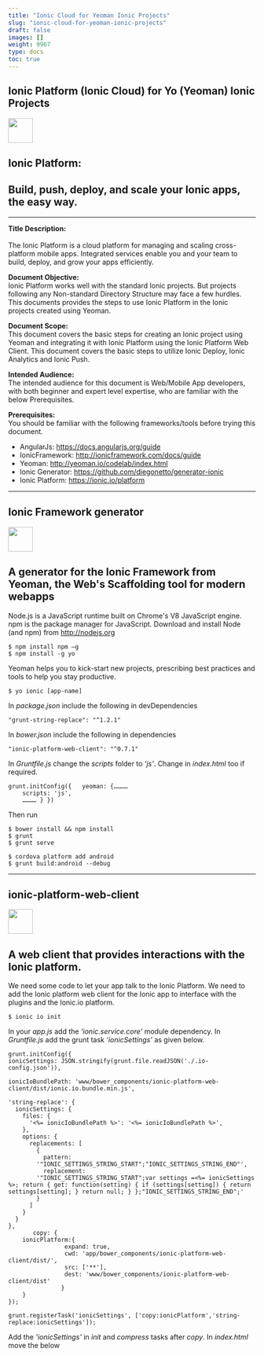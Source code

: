 ```yaml
---
title: "Ionic Cloud for Yeoman Ionic Projects"
slug: "ionic-cloud-for-yeoman-ionic-projects"
draft: false
images: []
weight: 9967
type: docs
toc: true
---
```


## Ionic Platform (Ionic Cloud) for Yo (Yeoman) Ionic Projects
<img src="https://upload.wikimedia.org/wikipedia/commons/thumb/d/d1/Ionic_Logo.svg/2000px-Ionic_Logo.svg.png" height="50">

**Ionic Platform**: 
------------------------------------------------------------------------


Build, push, deploy, and scale your Ionic apps, the easy way.
-------------------------------------------------------------

----------


**Title Description:**    
\
The Ionic Platform is a cloud platform for managing and scaling cross-platform mobile apps. Integrated services enable you and your team to build, deploy, and grow your apps efficiently.

**Document Objective:**
\
Ionic Platform works well with the standard Ionic projects. But projects following any Non-standard Directory Structure may face a few hurdles. This documents provides the steps to use Ionic Platform in the Ionic projects created using Yeoman.

**Document Scope:**
\
This document covers the basic steps for creating an Ionic project using Yeoman and integrating it with Ionic Platform using the Ionic Platform Web Client. This document covers the basic steps to utilize Ionic Deploy, Ionic Analytics and Ionic Push.

**Intended Audience:**
\
The intended audience for this document is Web/Mobile App developers, with both beginner and expert level expertise, who are familiar with the below Prerequisites.

**Prerequisites:**
\
You should be familiar with the following frameworks/tools before trying this document.

 - AngularJs: https://docs.angularjs.org/guide 
 - IonicFramework: http://ionicframework.com/docs/guide
 - Yeoman: http://yeoman.io/codelab/index.html 
 - Ionic Generator: https://github.com/diegonetto/generator-ionic 
 - Ionic Platform: https://ionic.io/platform


----------
**Ionic Framework generator**
-------------------------
 <img src="https://camo.githubusercontent.com/2aa3496f7bf9aeb758477ce01961748a486af0fe/687474703a2f2f692e696d6775722e636f6d2f4247727432514b2e706e67" height="50">  

A generator for the Ionic Framework from Yeoman, the Web's Scaffolding tool for modern webapps
------------------------------------------------------------------------


Node.js is a JavaScript runtime built on Chrome's V8 JavaScript engine. npm is the package manager for JavaScript. Download and install Node (and npm) from http://nodejs.org

    $ npm install npm –g
    $ npm install -g yo

Yeoman helps you to kick-start new projects, prescribing best practices and tools to help you stay productive.

    $ yo ionic [app-name]

In *package.json* include the following in devDependencies

    "grunt-string-replace": "^1.2.1"
    
In *bower.json* include the following in dependencies

    "ionic-platform-web-client": "^0.7.1"

In *Gruntfile.js* change the *scripts* folder to *‘js’*. Change in *index.html* too if required.


    grunt.initConfig({   yeoman: {…………
        scripts: 'js',
        ………… } })

Then run

    $ bower install && npm install
    $ grunt
    $ grunt serve

    $ cordova platform add android 
    $ grunt build:android --debug

----------
**ionic-platform-web-client**
-------------------------
<img src="http://ionicframework.com/img/ionic-logo-blog.png" height="50">  

A web client that provides interactions with the Ionic platform.
----------------------------------------------------------------

We need some code to let your app talk to the Ionic Platform. We need to add the Ionic platform web client for the Ionic app to interface with the plugins and the Ionic.io platform.

    $ ionic io init

In your *app.js* add the *‘ionic.service.core’* module dependency. In *Gruntfile.js* add the grunt task *‘ionicSettings’* as given below. 

    grunt.initConfig({
    ionicSettings: JSON.stringify(grunt.file.readJSON('./.io-config.json')),
    
    ionicIoBundlePath: 'www/bower_components/ionic-platform-web-client/dist/ionic.io.bundle.min.js',
    
    'string-replace': {
      ionicSettings: {
        files: {
          '<%= ionicIoBundlePath %>': '<%= ionicIoBundlePath %>',
        },
        options: {
          replacements: [
            {
              pattern: 
            '"IONIC_SETTINGS_STRING_START";"IONIC_SETTINGS_STRING_END"',
              replacement: 
            '"IONIC_SETTINGS_STRING_START";var settings =<%= ionicSettings %>; return { get: function(setting) { if (settings[setting]) { return settings[setting]; } return null; } };"IONIC_SETTINGS_STRING_END";'
            }
          ]
        }
      }
    },
           copy: {
        ionicPlatform:{
                    expand: true,
                    cwd: 'app/bower_components/ionic-platform-web-client/dist/',
                    src: ['**'],
                    dest: 'www/bower_components/ionic-platform-web-client/dist'
                   }
        }
    });
    
    grunt.registerTask('ionicSettings', ['copy:ionicPlatform','string-replace:ionicSettings']);
    
     

Add the *'ionicSettings'* in *init* and *compress* tasks after *copy*. 
In *index.html* move the below <script> tag after all the <script> tag declarations.


    <script src="bower_components/ionic-platform-web-client/dist/ionic.io.bundle.min.js"></script>

Then run 

    $ Grunt serve


----------


**Ionic Deploy**
------------
<img src="https://ionic-apps.s3.amazonaws.com/img/dashboard/deploy-header.png" height="50">  

Push real-time updates to your production apps, and manage version history.
------------------------------------------------------------------------

 Ionic Deploy lets you update your app on demand, for any changes that do not require binary modifications, saving you days, or even weeks, of wait time. Follow the below procedure to configure Ionic Deploy for your App.

In *Gruntfile.js* add the grunt task *‘deploy’* as given below.

    grunt.registerTask('deploy', function () {
      return grunt.task.run(['init', 'ionic:upload' + this.args.join()]);
    });

 then run 

    $ ionic plugin add ionic-plugin-deploy

Ionic Deploy Code:

    var deploy = new Ionic.Deploy();
    
    // Check Ionic Deploy for new code
    deploy.check().then(function(hasUpdate) {
    }, function(err) {
    });
    
    // Update app code with new release from Ionic Deploy
    deploy.update().then(function(result) {
    }, function(error) {
    }, function(progress) {
    });


Deploying Updates:

Send out new code for your app.

Create an apk and install your app. Make few changes in your code and deploy the changes using '*grunt deploy*'. Then update it from your app.

You can also deploy it from the *apps.ionic.io* dashboard. You can deploy the app without the deploy parameter. Then, in the dash board you can add the metadata and versioning details and deploy the app from there.

    $ grunt build:android --debug
    
    $ grunt deploy --note "release notes"
    $ grunt deploy --note "release notes" --deploy=production


----------


**Ionic Analytics**
---------------

<img src="https://ionic-apps.s3.amazonaws.com/img/analytics/icon-events.png" height="50"> 

View the live feed of events or the raw / unique number of events / users over time.
------------------------------------------------------------------------

   How many users are on your app right now? How many of those will use your app tomorrow, or next week? Without information, you have no way of telling if your app is being used in the ways that you expect. Follow the below procedure to configure Ionic Analytics for your App.

In your *app.js* add the ‘*ionic.service.analytics*’ module dependency after the *ionic.service.core*
Run the analytics register method in our module's run function.
 

    $ionicAnalytics.register();

In Ionic Analytics, each tracked action a user makes in your app is represented by an event object. An event is a single action done at a specific point in time. To track your own events, call `$ionicAnalytics.track(eventType, eventData)` whenever an action occurs. 
 

    $ionicAnalytics.track('User Login', {
      user: $scope.user
    });

The *ion-track-tap* directive sends an event when its host element is tapped. The associated *ion-track-data* directive attaches event data.

    <button ion-track-tap="eventType" ion-track-data="expression"></button>

 
In the *apps.ionic.io* dashboard you can view the following analytics data,

Events: View the raw number of events over time, or the number of unique users who completed an event. An event can be anything from a user loading the app, to confirming a purchase.

Funnels: A funnel is a sequence of actions that you expect users to take in your app, leading up to a defined goal. Thoughtful use of funnels will let help you improve conversion rates.

Segments: View events over time, grouped by a specified property. Or, calculate the percentage of events that match a given property. Segments helps you understand your user base and see how properties change over time.

Retention: Track how long users are active on your app before they stop using it. Or, identify how long it takes for users to reach a defined goal, like a completed sale.

Pulse: A live feed of events coming in from your users.


----------


**Ionic Push**
----------
<img src="https://ionic-apps.s3.amazonaws.com/img/dashboard/push-header.png" height="50">

Send targeted and automated push notifications to your users.
-------------------------------------------------------------

Ionic Push lets you create targeted push notifications through a simple dashboard that will be sent automatically when users match specific criteria, and offers a simple API to send push notifications from your own servers.

**Android Push Profiles:** 

Android push notifications use the *Google Cloud Messaging* (GCM) service. Open the *[Google Developers Console][2]* and create a project. Copy down your *project number*. This will be the *GCM sender ID* or ***GCM Project Number***. 

In the *API Manager* section, enable the *Google Cloud Messaging API*. Then navigate to *Credentials* section and select Create credentials, then choose API Key, then Server Key. Name your API key and leave the *Accept requests from*... field blank and click *Create*. Save your ***API key***! 

**Authentication:**

Go to your app's dashboard on the [Ionic Platform][3] and navigate to *Settings -> Certificates*. If you haven't already, create a new security profile, then hit *edit*. Note down the ***Profile Tag***. 

Now, click the *Android* tab and find the section marked *Google Cloud Messaging*, enter the *API Key* you generated on the Google Developer Console, then click *Save*. Go to *Settings -> API Keys*. Under *API Tokens*, create a new token and copy it. This will your ***API Token***.

    $ ionic plugin add phonegap-plugin-push --variable SENDER_ID="GCM_PROJECT_NUMBER"
    $ ionic config set gcm_key <your-gcm-project-number>
    $ ionic config set dev_push false
    $ ionic io init

Note: phonegap-plugin-push requires Android Support Repository version 32+

In your *app.js* add the ‘*ionic.service.push*’ module dependency after the *ionic.service.core*

Ionic Push Code:

Initialize the service and register your device in your module's run function. You'll need the device token that is registered by the user for sending notification to the user.

    $ionicPush.init({
      debug: true,
      onNotification: function (notification) {
        console.log'token:', notification.payload);
      },
      onRegister: function (token) {
        console.log('Device Token:', token);
        $ionicPush.saveToken(token); // persist the token in the Ionic Platform
      }
    });
    
    $ionicPush.register();

 
then run

    $ grunt build:android --debug

Ionic Push lets you create targeted push notifications through the dashboard. You can also send notifications from the server in the below format.

    curl -X POST -H "Authorization: Bearer API_TOKEN" -H "Content-Type: application/json" -d '{
        "tokens": ["DEVICE_TOKEN"],
            "profile": "PROFILE_TAG",
            "notification": {
                    "message": "Hello World!"
            "android": {
                      "title": "Hi User",
                      "message": "An update is available for your App",
                      "payload": {
                            "update": true
                      }
                }
        } }' "https://api.ionic.io/push/notifications"

Note: The steps to configure Ionic Push for iOS is the same except for creating the Push Profiles. To create iOS push profiles refer http://docs.ionic.io/v2.0.0-beta/docs/ios-push-profiles


----------


**Sample App**
--------------

<img src="http://ionicframework.com/present-ionic/slides/img/me.png" height="50">

[Download the sample app here][4].

A Sample app is attached here for reference.

    IonicApp:
    │
    │   bower.json
    │   Gruntfile.js
    │   package.json    
    │       
    └───app
        │   index.html
        │   
        ├───js
        │       app.js
        │       controllers.js
        │       
        └───templates
                home.html
                menu.html

Note: This is not a standalone project. The code given is only for comparison against a project created and implemented using the procedures given above in this document, in case of any issues or errors. 


  [1]: http://i.stack.imgur.com/vy55I.png
  [2]: https://console.cloud.google.com
  [3]: https://apps.ionic.io/apps
  [4]: https://github.com/NewtonJoshua/generator-ionic-cloud/raw/master/IonicApp.zip


